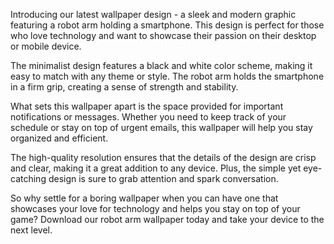 <!--
Write me content for website with wallpaper "A wallpaper featuring a simple graphic of a robot arm holding a smartphone, with a space for placing important notifications or messages."
-->

<!--font:"Montserrat"-->

Introducing our latest wallpaper design - a sleek and modern graphic featuring a robot arm holding a smartphone. This design is perfect for those who love technology and want to showcase their passion on their desktop or mobile device.

The minimalist design features a black and white color scheme, making it easy to match with any theme or style. The robot arm holds the smartphone in a firm grip, creating a sense of strength and stability.

What sets this wallpaper apart is the space provided for important notifications or messages. Whether you need to keep track of your schedule or stay on top of urgent emails, this wallpaper will help you stay organized and efficient.

The high-quality resolution ensures that the details of the design are crisp and clear, making it a great addition to any device. Plus, the simple yet eye-catching design is sure to grab attention and spark conversation.

So why settle for a boring wallpaper when you can have one that showcases your love for technology and helps you stay on top of your game? Download our robot arm wallpaper today and take your device to the next level.
